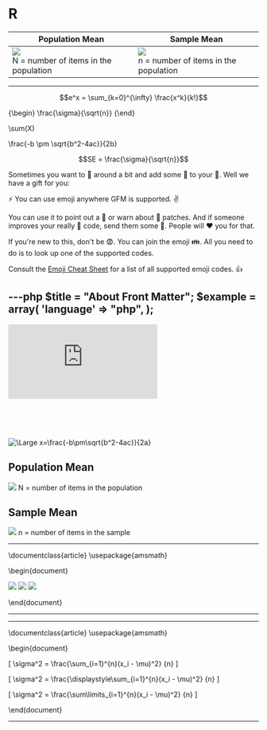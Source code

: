 # R

| Population Mean | Sample Mean |
| --- | --- |
| <img src="https://latex.codecogs.com/svg.latex?\mu=\frac{\displaystyle\sum_{i=1}^{N}x_i}{N}"/> <br/> N = number of items in the population | <img src="https://latex.codecogs.com/svg.latex?\mu=\frac{\displaystyle\sum_{i=1}^{n}x_i}{n}"/>  <br/> n = number of items in the population |

<hr/>

$$e^x = \sum_{k=0}^{\infty} \frac{x^k}{k!}$$

{\begin}
\frac{\sigma}{\sqrt{n}}
{\end}

\sum(X)

\frac{-b \pm \sqrt{b^2-4ac}}{2b}

```math
SE = \frac{\sigma}{\sqrt{n}}
```

Sometimes you want to :monkey: around a bit and add some :star2: to your :speech_balloon:. Well we have a gift for you:

:zap: You can use emoji anywhere GFM is supported. :v:

You can use it to point out a :bug: or warn about :speak_no_evil: patches. And if someone improves your really :snail: code, send them some :birthday:. People will :heart: you for that.

If you're new to this, don't be :fearful:. You can join the emoji :family:. All you need to do is to look up one of the supported codes.

Consult the [Emoji Cheat Sheet](https://www.emojicopy.com) for a list of all supported emoji codes. :thumbsup:

---php
$title = "About Front Matter";
$example = array(
  'language' => "php",
);
---

![\Large x=\frac{-b\pm\sqrt{b^2-4ac}}{2a}](https://latex.codecogs.com/svg.latex?x%3D%5Cfrac%7B-b%5Cpm%5Csqrt%7Bb%5E2-4ac%7D%7D%7B2a%7D)

<br/><br/><br/>

<img src="https://latex.codecogs.com/svg.latex?\Large&space;x=\frac{-b\pm\sqrt{b^2-4ac}}{2a}" title="\Large x=\frac{-b\pm\sqrt{b^2-4ac}}{2a}" />

## Population Mean
<img src="https://latex.codecogs.com/svg.latex?\mu=\frac{\displaystyle\sum_{i=1}^{N}x_i}{N}" />
N = number of items in the population

## Sample Mean
<img src="https://latex.codecogs.com/svg.latex?\mu=\frac{\displaystyle\sum_{i=1}^{n}x_i}{n}" />
n = number of items in the sample

<hr/>

\documentclass{article}
\usepackage{amsmath}

\begin{document}

<img src="https://latex.codecogs.com/svg.latex?\sigma^2&space;=&space;\frac{\sum_{i=1}^{n}(x_i-\mu)^2}{n}" />

<img src="https://latex.codecogs.com/svg.latex?\sigma^2&space;=&space;\frac{\displaystyle\sum_{i=1}^{n}(x_i-\mu)^2}{n}" />

<img src="https://latex.codecogs.com/svg.latex?\sigma^2&space;=&space;\frac{\sum\limits_{i=1}^{n}(x_i-\mu)^2}{n}" />

\end{document}

<hr/>

<hr/>

\documentclass{article}
\usepackage{amsmath}

\begin{document}

\[ \sigma^2 = \frac{\sum_{i=1}^{n}(x_i - \mu)^2} {n} \]

\[ \sigma^2 = \frac{\displaystyle\sum_{i=1}^{n}(x_i - \mu)^2} {n} \]

\[ \sigma^2 = \frac{\sum\limits_{i=1}^{n}(x_i - \mu)^2} {n} \]

\end{document}

<hr/>

